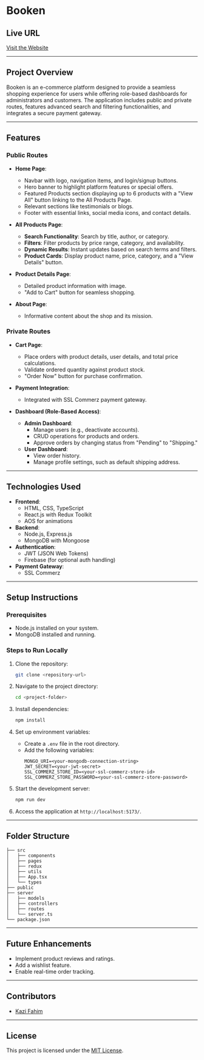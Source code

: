 # **Booken**

## **Live URL**
[Visit the Website](https://final-booken.vercel.app/)

---

## **Project Overview**
Booken is an e-commerce platform designed to provide a seamless shopping experience for users while offering role-based dashboards for administrators and customers. The application includes public and private routes, features advanced search and filtering functionalities, and integrates a secure payment gateway.

---

## **Features**

### **Public Routes**
- **Home Page**:
  - Navbar with logo, navigation items, and login/signup buttons.
  - Hero banner to highlight platform features or special offers.
  - Featured Products section displaying up to 6 products with a "View All" button linking to the All Products Page.
  - Relevant sections like testimonials or blogs.
  - Footer with essential links, social media icons, and contact details.

- **All Products Page**:
  - **Search Functionality**: Search by title, author, or category.
  - **Filters**: Filter products by price range, category, and availability.
  - **Dynamic Results**: Instant updates based on search terms and filters.
  - **Product Cards**: Display product name, price, category, and a "View Details" button.

- **Product Details Page**:
  - Detailed product information with image.
  - "Add to Cart" button for seamless shopping.

- **About Page**:
  - Informative content about the shop and its mission.

### **Private Routes**
- **Cart Page**:
  - Place orders with product details, user details, and total price calculations.
  - Validate ordered quantity against product stock.
  - "Order Now" button for purchase confirmation.

- **Payment Integration**:
  - Integrated with SSL Commerz payment gateway.

- **Dashboard (Role-Based Access)**:
  - **Admin Dashboard**:
    - Manage users (e.g., deactivate accounts).
    - CRUD operations for products and orders.
    - Approve orders by changing status from "Pending" to "Shipping."
  - **User Dashboard**:
    - View order history.
    - Manage profile settings, such as default shipping address.

---

## **Technologies Used**
- **Frontend**:
  - HTML, CSS, TypeScript
  - React.js with Redux Toolkit
  - AOS for animations
- **Backend**:
  - Node.js, Express.js
  - MongoDB with Mongoose
- **Authentication**:
  - JWT (JSON Web Tokens)
  - Firebase (for optional auth handling)
- **Payment Gateway**:
  - SSL Commerz

---

## **Setup Instructions**

### **Prerequisites**
- Node.js installed on your system.
- MongoDB installed and running.

### **Steps to Run Locally**
1. Clone the repository:
   ```bash
   git clone <repository-url>
   ```

2. Navigate to the project directory:
   ```bash
   cd <project-folder>
   ```

3. Install dependencies:
   ```bash
   npm install
   ```

4. Set up environment variables:
   - Create a `.env` file in the root directory.
   - Add the following variables:
     ```env
     MONGO_URI=<your-mongodb-connection-string>
     JWT_SECRET=<your-jwt-secret>
     SSL_COMMERZ_STORE_ID=<your-ssl-commerz-store-id>
     SSL_COMMERZ_STORE_PASSWORD=<your-ssl-commerz-store-password>
     ```

5. Start the development server:
   ```bash
   npm run dev
   ```

6. Access the application at `http://localhost:5173/`.

---

## **Folder Structure**
```
├── src
│   ├── components
│   ├── pages
│   ├── redux
│   ├── utils
│   ├── App.tsx
│   └── types
├── public
├── server
│   ├── models
│   ├── controllers
│   ├── routes
│   └── server.ts
└── package.json
```

---

## **Future Enhancements**
- Implement product reviews and ratings.
- Add a wishlist feature.
- Enable real-time order tracking.

---

## **Contributors**
- [Kazi Fahim](#)  

---

## **License**
This project is licensed under the [MIT License](LICENSE).

